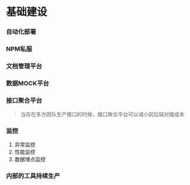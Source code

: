 # 基础建设

### 自动化部署

### NPM私服

### 文档管理平台

### 数据MOCK平台

### 接口聚合平台

> 当存在多方团队生产接口的时候，接口聚合平台可以减小前后端对接成本

### 监控

1. 异常监控
2. 性能监控
3. 数据埋点监控

### 内部的工具持续生产